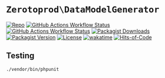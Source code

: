 # `Zerotoprod\DataModelGenerator`

[![Repo](https://img.shields.io/badge/github-gray?logo=github)](https://github.com/zero-to-prod/data-model-generator)
[![GitHub Actions Workflow Status](https://img.shields.io/github/actions/workflow/status/zero-to-prod/data-model-generator/test.yml?label=test)](https://github.com/zero-to-prod/data-model-generator/actions)
[![GitHub Actions Workflow Status](https://img.shields.io/github/actions/workflow/status/zero-to-prod/data-model-generator/backwards_compatibility.yml?label=backwards_compatibility)](https://github.com/zero-to-prod/data-model-generator/actions)
[![Packagist Downloads](https://img.shields.io/packagist/dt/zero-to-prod/data-model-generator?color=blue)](https://packagist.org/packages/zero-to-prod/data-model-generator/stats)
[![Packagist Version](https://img.shields.io/packagist/v/zero-to-prod/data-model-generator?color=f28d1a)](https://packagist.org/packages/zero-to-prod/data-model-generator)
[![License](https://img.shields.io/packagist/l/zero-to-prod/data-model-generator?color=red)](https://github.com/zero-to-prod/data-model-generator/blob/main/LICENSE.md)
[![wakatime](https://wakatime.com/badge/github/zero-to-prod/data-model-generator.svg)](https://wakatime.com/badge/github/zero-to-prod/data-model-generator)
[![Hits-of-Code](https://hitsofcode.com/github/zero-to-prod/data-model-generator?branch=main)](https://hitsofcode.com/github/zero-to-prod/data-model-generator/view?branch=main)

## Testing

```shell
./vendor/bin/phpunit
```

